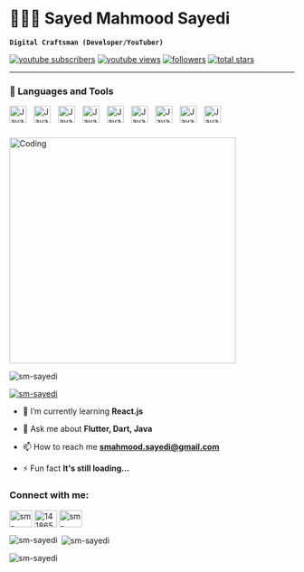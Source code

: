 # 👨🏻‍💻 Sayed Mahmood Sayedi

**`Digital Craftsman (Developer/YouTuber)`**

   <p align="left">
      <a href="https://www.youtube.com/@sm-sayedi?sub_confirmation=1">
         <img alt="youtube subscribers" title="Subscribe to my YouTube channel" src="https://custom-icon-badges.demolab.com/youtube/channel/subscribers/UCENW7Isymv1R7Q6zVDDtteg?color=%23E05D44&label=SUBSCRIBE&logo=video&logoColor=white&style=for-the-badge&labelColor=CE4630"/></a> 
      <a href="https://www.youtube.com/@sm-sayedi">
         <img alt="youtube views" title="YouTube views" src="https://custom-icon-badges.demolab.com/youtube/channel/views/UCENW7Isymv1R7Q6zVDDtteg?color=%23E1AD0E&logo=eye&logoColor=white&style=for-the-badge&labelColor=C79600"/></a> 
      <a href="https://github.com/sm-sayedi?tab=followers">
         <img alt="followers" title="Follow me on Github" src="https://custom-icon-badges.demolab.com/github/followers/sm-sayedi?color=236ad3&labelColor=1155ba&style=for-the-badge&logo=person-add&label=Follow&logoColor=white"/></a>
      <a href="https://github.com/sm-sayedi?tab=repositories&sort=stargazers">
         <img alt="total stars" title="Total stars on GitHub" src="https://custom-icon-badges.demolab.com/github/stars/sm-sayedi?color=55960c&style=for-the-badge&labelColor=488207&logo=star"/></a>
   </p>

---

### 🧰 Languages and Tools

<img align="left" alt="Java" width="30px" style="padding-right:10px;" src="https://cdn.jsdelivr.net/gh/devicons/devicon/icons/flutter/flutter-original.svg"/>
<img align="left" alt="Java" width="30px" style="padding-right:10px;" src="https://cdn.jsdelivr.net/gh/devicons/devicon/icons/dart/dart-original.svg"/>
<img align="left" alt="Java" width="30px" style="padding-right:10px;" src="https://cdn.jsdelivr.net/gh/devicons/devicon/icons/firebase/firebase-plain.svg"/>
<img align="left" alt="Java" width="30px" style="padding-right:10px;" src="https://cdn.jsdelivr.net/gh/devicons/devicon/icons/java/java-original.svg"/>
<img align="left" alt="Java" width="30px" style="padding-right:10px;" src="https://cdn.jsdelivr.net/gh/devicons/devicon/icons/mysql/mysql-original-wordmark.svg"/>
<img align="left" alt="Java" width="30px" style="padding-right:10px;" src="https://cdn.jsdelivr.net/gh/devicons/devicon/icons/sqlite/sqlite-original-wordmark.svg"/>
<img align="left" alt="Java" width="30px" style="padding-right:10px;" src="https://cdn.jsdelivr.net/gh/devicons/devicon/icons/git/git-original.svg"/>
<img align="left" alt="Java" width="30px" style="padding-right:10px;" src="https://cdn.jsdelivr.net/gh/devicons/devicon/icons/github/github-original.svg"/>
<img align="left" alt="Java" width="30px" style="padding-right:10px;" src="https://cdn.jsdelivr.net/gh/devicons/devicon/icons/figma/figma-original.svg"/>
<br/>

#

<img alt="Coding" width="400" src="https://miro.medium.com/v2/resize:fit:720/format:webp/0*7Q3yvSIv_t0ioJ-Z.gif"/>
<p align="left"> <img src="https://komarev.com/ghpvc/?username=sm-sayedi&label=Profile%20views&color=0e75b6&style=flat" alt="sm-sayedi" /> </p>

<p align="left"> <a href="https://github.com/ryo-ma/github-profile-trophy"><img src="https://github-profile-trophy.vercel.app/?username=sm-sayedi" alt="sm-sayedi" /></a> </p>

- 🌱 I’m currently learning **React.js**

- 💬 Ask me about **Flutter, Dart, Java**

- 📫 How to reach me **smahmood.sayedi@gmail.com**

- ⚡ Fun fact **It's still loading...**

<h3 align="left">Connect with me:</h3>
<p align="left">
<a href="https://linkedin.com/in/sm-sayedi" target="blank"><img align="center" src="https://raw.githubusercontent.com/rahuldkjain/github-profile-readme-generator/master/src/images/icons/Social/linked-in-alt.svg" alt="sm-sayedi" height="30" width="40" /></a>
<a href="https://stackoverflow.com/users/14186586" target="blank"><img align="center" src="https://raw.githubusercontent.com/rahuldkjain/github-profile-readme-generator/master/src/images/icons/Social/stack-overflow.svg" alt="14186586" height="30" width="40" /></a>
<a href="https://www.youtube.com/@sm-sayedi" target="blank"><img align="center" src="https://raw.githubusercontent.com/rahuldkjain/github-profile-readme-generator/master/src/images/icons/Social/youtube.svg" alt="sm-sayedi" height="30" width="40" /></a>
</p>

<p><img align="left" src="https://github-readme-stats.vercel.app/api/top-langs?username=sm-sayedi&show_icons=true&locale=en&layout=compact" alt="sm-sayedi" /></p>

<p>&nbsp;<img align="center" src="https://github-readme-stats.vercel.app/api?username=sm-sayedi&show_icons=true&locale=en" alt="sm-sayedi" /></p>

<p><img align="center" src="https://github-readme-streak-stats.herokuapp.com/?user=sm-sayedi&" alt="sm-sayedi" /></p>

